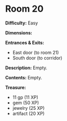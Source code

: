 # Room 20

**Difficulty:** Easy

**Dimensions:** 

**Entrances & Exits:**
- East door (to room 21)
- South door (to corridor)

**Description:**
Empty.

**Contents:**
Empty.

**Treasure:**
- 11 gp (11 XP)
- gem (50 XP)
- jewelry (25 XP)
- artifact (20 XP)